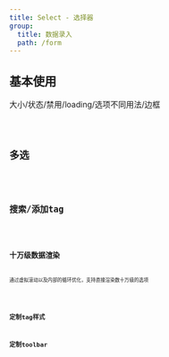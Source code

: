 ```yaml
---
title: Select - 选择器
group:
  title: 数据录入
  path: /form
---
```

 
 
## 基本使用

大小/状态/禁用/loading/选项不同用法/边框

<code src="./demo.tsx" />

## 多选

<code src="./multiple.tsx" />

## 搜索/添加tag

<code src="./search.tsx" />

## 十万级数据渲染

通过虚拟滚动以及内部的循环优化，支持直接渲染数十万级的选项

<code src="./bigData.tsx" />

## 定制tag样式

## 定制toolbar
